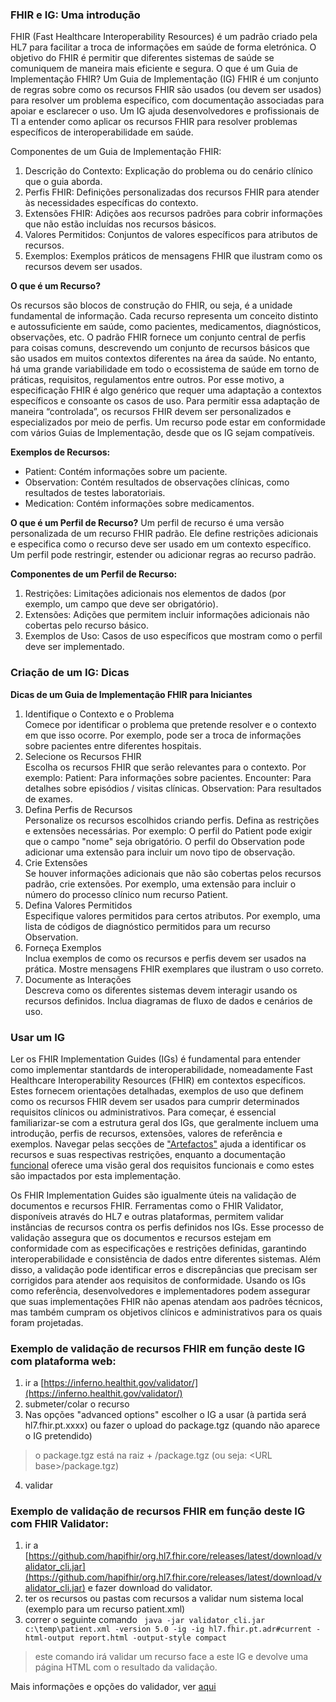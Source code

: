 ### FHIR e IG: Uma introdução

FHIR (Fast Healthcare Interoperability Resources) é um padrão criado pela HL7 para facilitar a troca de
informações em saúde de forma eletrónica. O objetivo do FHIR é permitir que diferentes sistemas de saúde se
comuniquem de maneira mais eficiente e segura.
O que é um Guia de Implementação FHIR?
Um Guia de Implementação (IG) FHIR é um conjunto de regras sobre como os recursos FHIR são usados (ou devem ser
usados) para resolver um problema específico, com documentação associadas para apoiar e esclarecer o uso. Um IG
ajuda desenvolvedores e profissionais de TI a entender como aplicar os recursos FHIR para resolver problemas
específicos de interoperabilidade em saúde.

Componentes de um Guia de Implementação FHIR:
1. Descrição do Contexto: Explicação do problema ou do cenário clínico que o guia aborda.
2. Perfis FHIR: Definições personalizadas dos recursos FHIR para atender às necessidades específicas do contexto.
3. Extensões FHIR: Adições aos recursos padrões para cobrir informações que não estão incluídas nos recursos
básicos.
4. Valores Permitidos: Conjuntos de valores específicos para atributos de recursos.
5. Exemplos: Exemplos práticos de mensagens FHIR que ilustram como os recursos devem ser usados.


**O que é um Recurso?**

Os recursos são blocos de construção do FHIR, ou seja, é a unidade fundamental de informação. Cada recurso representa
um conceito distinto e autossuficiente em saúde, como pacientes, medicamentos, diagnósticos, observações, etc.
O padrão FHIR fornece um conjunto central de perfis para coisas comuns, descrevendo um conjunto de recursos básicos
que são usados em muitos contextos diferentes na área da saúde. No entanto, há uma grande variabilidade em todo o
ecossistema de saúde em torno de práticas, requisitos, regulamentos entre outros.
Por esse motivo, a especificação FHIR é algo genérico que requer uma adaptação a contextos específicos e consoante os
casos de uso. Para permitir essa adaptação de maneira “controlada”, os recursos FHIR devem ser personalizados e
especializados por meio de perfis.
Um recurso pode estar em conformidade com vários Guias de Implementação, desde que os IG sejam compatíveis.

**Exemplos de Recursos:**
* Patient: Contém informações sobre um paciente.
* Observation: Contém resultados de observações clínicas, como resultados de testes laboratoriais.
* Medication: Contém informações sobre medicamentos.

**O que é um Perfil de Recurso?**
Um perfil de recurso é uma versão personalizada de um recurso FHIR padrão. Ele define restrições adicionais e
especifica como o recurso deve ser usado em um contexto específico. Um perfil pode restringir, estender ou adicionar
regras ao recurso padrão.

**Componentes de um Perfil de Recurso:**
1. Restrições: Limitações adicionais nos elementos de dados (por exemplo, um campo que deve ser obrigatório).
2. Extensões: Adições que permitem incluir informações adicionais não cobertas pelo recurso básico.
3. Exemplos de Uso: Casos de uso específicos que mostram como o perfil deve ser implementado.

### Criação de um IG: Dicas

**Dicas de um Guia de Implementação FHIR para Iniciantes**

1. Identifique o Contexto e o Problema  
Comece por identificar o problema que pretende resolver e o contexto em que isso ocorre. Por exemplo, pode ser a troca
de informações sobre pacientes entre diferentes hospitais.
2. Selecione os Recursos FHIR  
Escolha os recursos FHIR que serão relevantes para o contexto. Por exemplo:
Patient: Para informações sobre pacientes.
Encounter: Para detalhes sobre episódios / visitas clínicas.
Observation: Para resultados de exames.
3. Defina Perfis de Recursos  
Personalize os recursos escolhidos criando perfis. Defina as restrições e extensões necessárias. Por exemplo:
O perfil do Patient pode exigir que o campo "nome" seja obrigatório.
O perfil do Observation pode adicionar uma extensão para incluir um novo tipo de observação.
4. Crie Extensões  
Se houver informações adicionais que não são cobertas pelos recursos padrão, crie extensões. Por exemplo, uma extensão
para incluir o número do processo clínico num recurso Patient.
5. Defina Valores Permitidos  
Especifique valores permitidos para certos atributos. Por exemplo, uma lista de códigos de diagnóstico permitidos para
um recurso Observation.
6. Forneça Exemplos  
Inclua exemplos de como os recursos e perfis devem ser usados na prática. Mostre mensagens FHIR exemplares que
ilustram o uso correto.
7. Documente as Interações  
Descreva como os diferentes sistemas devem interagir usando os recursos definidos. Inclua diagramas de fluxo de dados
e cenários de uso.


### Usar um IG
Ler os FHIR Implementation Guides (IGs) é fundamental para entender como implementar stantdards de interoperabilidade, nomeadamente Fast Healthcare Interoperability Resources (FHIR) em contextos específicos. Estes fornecem orientações detalhadas, exemplos de uso que definem como os recursos FHIR devem ser usados para cumprir determinados requisitos clínicos ou administrativos. Para começar, é essencial familiarizar-se com a estrutura geral dos IGs, que geralmente incluem uma introdução, perfis de recursos, extensões, valores de referência e exemplos. Navegar pelas secções de ["Artefactos"](artifacts.html) ajuda a identificar os recursos e suas respectivas restrições, enquanto a documentação [funcional](background.html) oferece uma visão geral dos requisitos funcionais e como estes são impactados por esta implementação. 

Os FHIR Implementation Guides são igualmente úteis na validação de documentos e recursos FHIR. Ferramentas como o FHIR Validator, disponíveis através do HL7 e outras plataformas, permitem validar instâncias de recursos contra os perfis definidos nos IGs. Esse processo de validação assegura que os documentos e recursos estejam em conformidade com as especificações e restrições definidas, garantindo interoperabilidade e consistência de dados entre diferentes sistemas. Além disso, a validação pode identificar erros e discrepâncias que precisam ser corrigidos para atender aos requisitos de conformidade. Usando os IGs como referência, desenvolvedores e implementadores podem assegurar que suas implementações FHIR não apenas atendam aos padrões técnicos, mas também cumpram os objetivos clínicos e administrativos para os quais foram projetadas.

### Exemplo de validação de recursos FHIR em função deste IG com plataforma web:
1. ir a [https://inferno.healthit.gov/validator/](https://inferno.healthit.gov/validator/)
2. submeter/colar o recurso
3. Nas opções "advanced options" escolher o IG a usar (à partida será hl7.fhir.pt.xxxx) ou fazer o upload do package.tgz (quando não aparece o IG pretendido)
> o package.tgz está na raiz + /package.tgz (ou seja: \<URL base\>/package.tgz)
4. validar


### Exemplo de validação de recursos FHIR em função deste IG com FHIR Validator:

1. ir a [https://github.com/hapifhir/org.hl7.fhir.core/releases/latest/download/validator_cli.jar](https://github.com/hapifhir/org.hl7.fhir.core/releases/latest/download/validator_cli.jar) e fazer download do validator.
2. ter os recursos ou pastas com recursos a validar num sistema local (exemplo para um recurso patient.xml)
3. correr o seguinte comando ``` java -jar validator_cli.jar c:\temp\patient.xml -version 5.0 -ig -ig hl7.fhir.pt.adr#current -html-output report.html -output-style compact```
> este comando irá validar um recurso face a este IG e devolve uma página HTML com o resultado da validação.
   
Mais informações e opções do validador, ver [aqui](https://confluence.hl7.org/display/FHIR/Using+the+FHIR+Validator)

